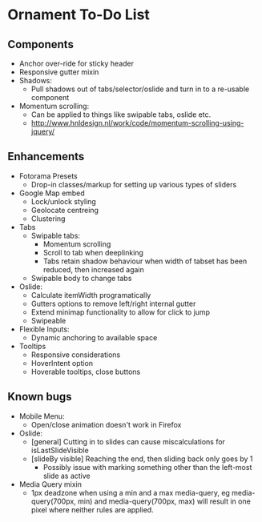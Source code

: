 # Ornament To-Do List

## Components

- Anchor over-ride for sticky header
- Responsive gutter mixin
- Shadows:
  - Pull shadows out of tabs/selector/oslide and turn in to a re-usable component
- Momentum scrolling:
  - Can be applied to things like swipable tabs, oslide etc.
  - http://www.hnldesign.nl/work/code/momentum-scrolling-using-jquery/

## Enhancements

- Fotorama Presets
  - Drop-in classes/markup for setting up various types of sliders
- Google Map embed
  - Lock/unlock styling
  - Geolocate centreing
  - Clustering
- Tabs
  - Swipable tabs:
    - Momentum scrolling
    - Scroll to tab when deeplinking
    - Tabs retain shadow behaviour when width of tabset has been reduced, then increased again
  - Swipable body to change tabs
- Oslide:
  - Calculate itemWidth programatically
  - Gutters options to remove left/right internal gutter
  - Extend minimap functionality to allow for click to jump
  - Swipeable
- Flexible Inputs:
  - Dynamic anchoring to available space
- Tooltips
  - Responsive considerations
  - HoverIntent option
  - Hoverable tooltips, close buttons

## Known bugs

- Mobile Menu:
  - Open/close animation doesn't work in Firefox
- Oslide:
  - [general] Cutting in to slides can cause miscalculations for isLastSlideVisible
  - [slideBy visible] Reaching the end, then sliding back only goes by 1
    - Possibly issue with marking something other than the left-most slide as active
- Media Query mixin
  - 1px deadzone when using a min and a max media-query, eg media-query(700px, min) and media-query(700px, max) will result in one pixel where neither rules are applied. 